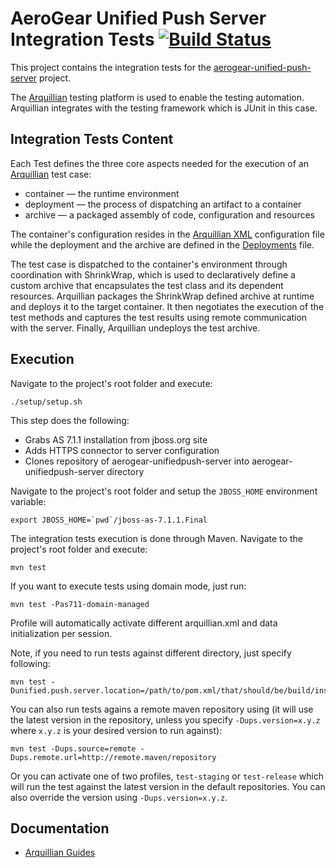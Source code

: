 # AeroGear Unified Push Server Integration Tests [![Build Status](https://travis-ci.org/aerogear/aerogear-unifiedpush-server-integration-tests.png?branch=master)](https://travis-ci.org/aerogear/aerogear-unifiedpush-server-integration-tests)

This project contains the integration tests for the [aerogear-unified-push-server](https://github.com/aerogear/aerogear-unified-push-server) project.

The [Arquillian](http://arquillian.org/) testing platform is used to enable the testing automation. Arquillian integrates with the testing framework which is JUnit in this case.

## Integration Tests Content
Each Test defines the three core aspects needed for the execution of an [Arquillian](http://arquillian.org/) test case:

- container — the runtime environment
- deployment — the process of dispatching an artifact to a container
- archive — a packaged assembly of code, configuration and resources

The container's configuration resides in the [Arquillian XML](https://github.com/aerogear/aerogear-unifiedpush-server-integration-tests/blob/master/src/test/resources/arquillian.xml) configuration file while the deployment and the archive are defined in the [Deployments](https://github.com/aerogear/aerogear-unifiedpush-server-integration-tests/blob/master/src/test/groovy/org/jboss/aerogear/unifiedpush/common/Deployments.groovy) file.

The test case is dispatched to the container's environment through coordination with ShrinkWrap, which is used to declaratively define a custom archive that encapsulates the test class and its dependent resources. Arquillian packages the ShrinkWrap defined archive at runtime and deploys it to the target container. It then negotiates the execution of the test methods and captures the test results using remote communication with the server. Finally, Arquillian undeploys the test archive.

## Execution
Navigate to the project's root folder and execute:

    ./setup/setup.sh

This step does the following:

* Grabs AS 7.1.1 installation from jboss.org site
* Adds HTTPS connector to server configuration
* Clones repository of aerogear-unifiedpush-server into aerogear-unifiedpush-server directory

Navigate to the project's root folder and setup the `JBOSS_HOME` environment variable:

    export JBOSS_HOME=`pwd`/jboss-as-7.1.1.Final

The integration tests execution is done through Maven. Navigate to the project's root folder and execute:

    mvn test

If you want to execute tests using domain mode, just run:

    mvn test -Pas711-domain-managed
    
Profile will automatically activate different arquillian.xml and data initialization per session.

Note, if you need to run tests against different directory, just specify following:

    mvn test -Dunified.push.server.location=/path/to/pom.xml/that/should/be/build/instead

You can also run tests agains a remote maven repository using (it will use the latest version in the repository,
unless you specify `-Dups.version=x.y.z` where `x.y.z` is your desired version to run against):

    mvn test -Dups.source=remote -Dups.remote.url=http://remote.maven/repository

Or you can activate one of two profiles, `test-staging` or `test-release` which will run the test against the latest
version in the default repositories. You can also override the version using `-Dups.version=x.y.z`.

## Documentation

* [Arquillian Guides](http://arquillian.org/guides/)
